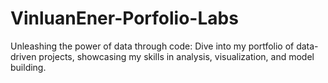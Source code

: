 # VinluanEner-Porfolio-Labs
Unleashing the power of data through code: Dive into my portfolio of data-driven projects, showcasing my skills in analysis, visualization, and model building.
